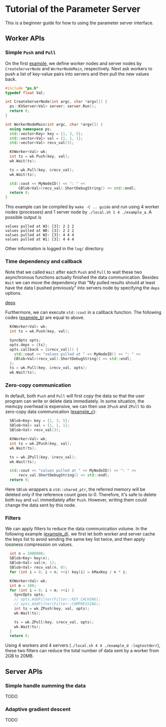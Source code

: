 # Tutorial of the Parameter Server

This is a beginner guide for how to using the parameter server interface.

## Worker APIs

### Simple `Push` and `Pull`
On the first [example](example_a.cc), we define worker nodes and server nodes by
`CreateServerNode` and `WorkerNodeMain`, respectively. Next ask workers to
push a list of key-value pairs into servers and then pull the new values back.

```c++
#include "ps.h"
typedef float Val;

int CreateServerNode(int argc, char *argv[]) {
  ps::KVServer<Val> server; server.Run();
  return 0;
}

int WorkerNodeMain(int argc, char *argv[]) {
  using namespace ps;
  std::vector<Key> key = {1, 3, 5};
  std::vector<Val> val = {1, 1, 1};
  std::vector<Val> recv_val(3);

  KVWorker<Val> wk;
  int ts = wk.Push(key, val);
  wk.Wait(ts);

  ts = wk.Pull(key, &recv_val);
  wk.Wait(ts);

  std::cout << MyNodeID() << ": " <<
      CBlob<Val>(recv_val).ShortDebugString() << std::endl;
  return 0;
}
```

This example can be compiled by `make -C .. guide` and run using 4 worker nodes
(processes) and 1 server node by `./local.sh 1 4 ./example_a`. A possible
output is
```
values pulled at W3: [3]: 2 2 2
values pulled at W0: [3]: 2 2 2
values pulled at W2: [3]: 4 4 4
values pulled at W1: [3]: 4 4 4
```
Other information is logged in the `log/` directory.


### Time dependency and callback

Note that we called `Wait` after each `Push` and `Pull` to wait these two
asynchronous functions actually finished the data communication. Besides
`Wait` we can move the dependency that "My pulled results should at least have
the data I pushed previously" into servers node by specifying the `deps`
options.

[deps](deps.png)

Furthermore, we can execute `std::cout` in a callback function. The following
codes ([example_b](example_b.cc)) are equal to above.


```c++
  KVWorker<Val> wk;
  int ts = wk.Push(key, val);

  SyncOpts opts;
  opts.deps = {ts};
  opts.callback = [&recv_val]() {
    std::cout << "values pulled at " << MyNodeID() << ": " <<
    CBlob<Val>(recv_val).ShortDebugString() << std::endl;
  };
  ts = wk.Pull(key, &recv_val, opts);
  wk.Wait(ts);
```

### Zero-copy communication

In default, both `Push` and `Pull` will first copy the data so that the user
program can write or delete data immediately. In some situation, the memcpy
overhead is expensive, we can then use `ZPush` and `ZPull` to do zero-copy data
communication ([example_c](example_c.cc)):

```c++
  SBlob<Key> key = {1, 3, 5};
  SBlob<Val> val = {1, 1, 1};
  SBlob<Val> recv_val(3);

  KVWorker<Val> wk;
  int ts = wk.ZPush(key, val);
  wk.Wait(ts);

  ts = wk.ZPull(key, &recv_val);
  wk.Wait(ts);

  std::cout << "values pulled at " << MyNodeID() << ": " <<
      recv_val.ShortDebugString() << std::endl;
  return 0;
```

Here `SBlob` wrappers a `std::shared_ptr`, the referred memory will be deleted
only if the reference count goes to 0. Therefore, it's safe to delete both `key`
and `val` immediately after `Push`. However, writing them could change the data
sent by this node.

### Filters

We can apply filters to reduce the data communication volume. In the following
example ([example_d](example_d.cc)), we first let both worker and server cache
the keys list to avoid sending the same key list twice, and then apply lossness
compression on values.

```c++
  int n = 1000000;
  SBlob<Key> key(n);
  SBlob<Val> val(n, 1);
  SBlob<Val> recv_val(n, 0);
  for (int i = 0; i < n; ++i) key[i] = kMaxKey / n * i;

  KVWorker<Val> wk;
  int m = 100;
  for (int i = 0; i < m; ++i) {
    SyncOpts opts;
    // opts.AddFilter(Filter::KEY_CACHING);
    // opts.AddFilter(Filter::COMPRESSING);
    int ts = wk.ZPush(key, val, opts);
    wk.Wait(ts);

    ts = wk.ZPull(key, &recv_val, opts);
    wk.Wait(ts);
  }
  return 0;
```

Using 4 workers and 4 servers (`./local.sh 4 4 ./example_d -logtostderr`), these
two filters can reduce the total number of data sent by a worker from 2GB to 20MB.

## Server APIs

### Simple handle summing the data
TODO

### Adaptive gradient descent
TODO
